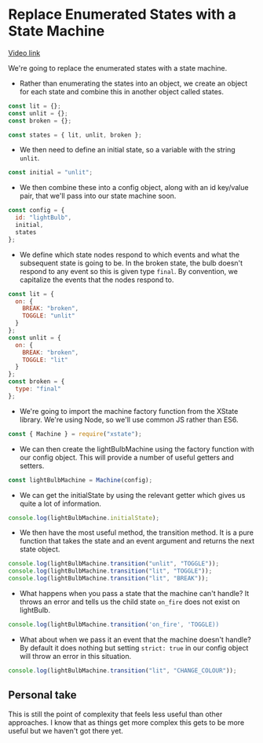 # Replace Enumerated States with a State Machine

[Video link](https://egghead.io/lessons/xstate-replace-enumerated-states-with-a-state-machine)

We're going to replace the enumerated states with a state machine.

- Rather than enumerating the states into an object, we create an object for each state and combine this in another object called states.

```js
const lit = {};
const unlit = {};
const broken = {};

const states = { lit, unlit, broken };
```

- We then need to define an initial state, so a variable with the string `unlit`.

```js
const initial = "unlit";
```

- We then combine these into a config object, along with an id key/value pair, that we'll pass into our state machine soon.

```js
const config = {
  id: "lightBulb",
  initial,
  states
};
```

- We define which state nodes respond to which events and what the subsequent state is going to be. In the broken state, the bulb doesn't respond to any event so this is given type `final`. By convention, we capitalize the events that the nodes respond to.

```js
const lit = {
  on: {
    BREAK: "broken",
    TOGGLE: "unlit"
  }
};
const unlit = {
  on: {
    BREAK: "broken",
    TOGGLE: "lit"
  }
};
const broken = {
  type: "final"
};
```

- We're going to import the machine factory function from the XState library. We're using Node, so we'll use common JS rather than ES6.

```js
const { Machine } = require("xstate");
```

- We can then create the lightBulbMachine using the factory function with our config object. This will provide a number of useful getters and setters.

```js
const lightBulbMachine = Machine(config);
```

- We can get the initialState by using the relevant getter which gives us quite a lot of information.

```js
console.log(lightBulbMachine.initialState);
```

- We then have the most useful method, the transition method. It is a pure function that takes the state and an event argument and returns the next state object.

```js
console.log(lightBulbMachine.transition("unlit", "TOGGLE"));
console.log(lightBulbMachine.transition("lit", "TOGGLE"));
console.log(lightBulbMachine.transition("lit", "BREAK"));
```

- What happens when you pass a state that the machine can't handle? It throws an error and tells us the child state `on_fire` does not exist on lightBulb.

```js
console.log(lightBulbMachine.transition('on_fire', 'TOGGLE))
```

- What about when we pass it an event that the machine doesn't handle? By default it does nothing but setting `strict: true` in our config object will throw an error in this situation.

```js
console.log(lightBulbMachine.transition("lit", "CHANGE_COLOUR"));
```

## Personal take

This is still the point of complexity that feels less useful than other approaches. I know that as things get more complex this gets to be more useful but we haven't got there yet.
